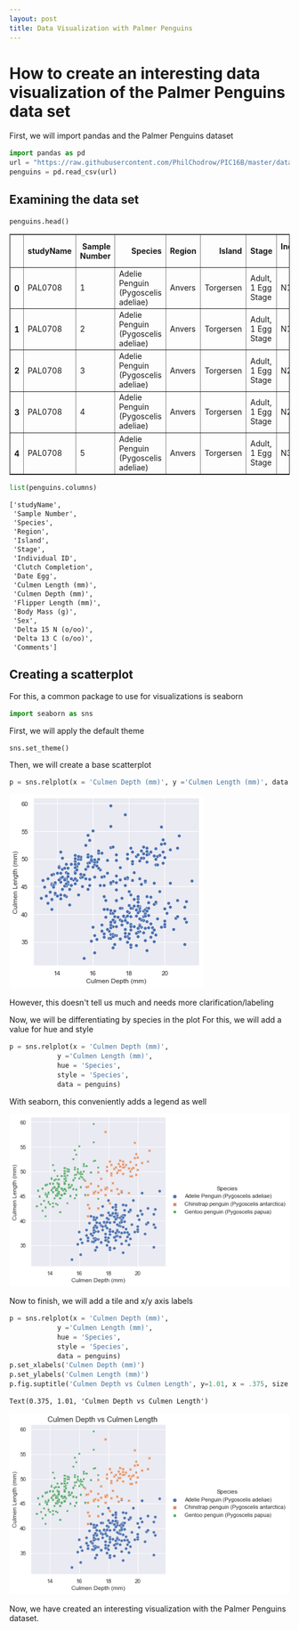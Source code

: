 ```yaml
---
layout: post
title: Data Visualization with Palmer Penguins
---
```


# How to create an interesting data visualization of the Palmer Penguins data set

First, we will import pandas and the Palmer Penguins dataset
```python
import pandas as pd
url = "https://raw.githubusercontent.com/PhilChodrow/PIC16B/master/datasets/palmer_penguins.csv"
penguins = pd.read_csv(url)
```

## Examining the data set

```python
penguins.head()
```




<div>
<style scoped>
    .dataframe tbody tr th:only-of-type {
        vertical-align: middle;
    }

    .dataframe tbody tr th {
        vertical-align: top;
    }

    .dataframe thead th {
        text-align: right;
    }
</style>
<table border="1" class="dataframe">
  <thead>
    <tr style="text-align: right;">
      <th></th>
      <th>studyName</th>
      <th>Sample Number</th>
      <th>Species</th>
      <th>Region</th>
      <th>Island</th>
      <th>Stage</th>
      <th>Individual ID</th>
      <th>Clutch Completion</th>
      <th>Date Egg</th>
      <th>Culmen Length (mm)</th>
      <th>Culmen Depth (mm)</th>
      <th>Flipper Length (mm)</th>
      <th>Body Mass (g)</th>
      <th>Sex</th>
      <th>Delta 15 N (o/oo)</th>
      <th>Delta 13 C (o/oo)</th>
      <th>Comments</th>
    </tr>
  </thead>
  <tbody>
    <tr>
      <th>0</th>
      <td>PAL0708</td>
      <td>1</td>
      <td>Adelie Penguin (Pygoscelis adeliae)</td>
      <td>Anvers</td>
      <td>Torgersen</td>
      <td>Adult, 1 Egg Stage</td>
      <td>N1A1</td>
      <td>Yes</td>
      <td>11/11/07</td>
      <td>39.1</td>
      <td>18.7</td>
      <td>181.0</td>
      <td>3750.0</td>
      <td>MALE</td>
      <td>NaN</td>
      <td>NaN</td>
      <td>Not enough blood for isotopes.</td>
    </tr>
    <tr>
      <th>1</th>
      <td>PAL0708</td>
      <td>2</td>
      <td>Adelie Penguin (Pygoscelis adeliae)</td>
      <td>Anvers</td>
      <td>Torgersen</td>
      <td>Adult, 1 Egg Stage</td>
      <td>N1A2</td>
      <td>Yes</td>
      <td>11/11/07</td>
      <td>39.5</td>
      <td>17.4</td>
      <td>186.0</td>
      <td>3800.0</td>
      <td>FEMALE</td>
      <td>8.94956</td>
      <td>-24.69454</td>
      <td>NaN</td>
    </tr>
    <tr>
      <th>2</th>
      <td>PAL0708</td>
      <td>3</td>
      <td>Adelie Penguin (Pygoscelis adeliae)</td>
      <td>Anvers</td>
      <td>Torgersen</td>
      <td>Adult, 1 Egg Stage</td>
      <td>N2A1</td>
      <td>Yes</td>
      <td>11/16/07</td>
      <td>40.3</td>
      <td>18.0</td>
      <td>195.0</td>
      <td>3250.0</td>
      <td>FEMALE</td>
      <td>8.36821</td>
      <td>-25.33302</td>
      <td>NaN</td>
    </tr>
    <tr>
      <th>3</th>
      <td>PAL0708</td>
      <td>4</td>
      <td>Adelie Penguin (Pygoscelis adeliae)</td>
      <td>Anvers</td>
      <td>Torgersen</td>
      <td>Adult, 1 Egg Stage</td>
      <td>N2A2</td>
      <td>Yes</td>
      <td>11/16/07</td>
      <td>NaN</td>
      <td>NaN</td>
      <td>NaN</td>
      <td>NaN</td>
      <td>NaN</td>
      <td>NaN</td>
      <td>NaN</td>
      <td>Adult not sampled.</td>
    </tr>
    <tr>
      <th>4</th>
      <td>PAL0708</td>
      <td>5</td>
      <td>Adelie Penguin (Pygoscelis adeliae)</td>
      <td>Anvers</td>
      <td>Torgersen</td>
      <td>Adult, 1 Egg Stage</td>
      <td>N3A1</td>
      <td>Yes</td>
      <td>11/16/07</td>
      <td>36.7</td>
      <td>19.3</td>
      <td>193.0</td>
      <td>3450.0</td>
      <td>FEMALE</td>
      <td>8.76651</td>
      <td>-25.32426</td>
      <td>NaN</td>
    </tr>
  </tbody>
</table>
</div>



```python
list(penguins.columns)
```




    ['studyName',
     'Sample Number',
     'Species',
     'Region',
     'Island',
     'Stage',
     'Individual ID',
     'Clutch Completion',
     'Date Egg',
     'Culmen Length (mm)',
     'Culmen Depth (mm)',
     'Flipper Length (mm)',
     'Body Mass (g)',
     'Sex',
     'Delta 15 N (o/oo)',
     'Delta 13 C (o/oo)',
     'Comments']



## Creating a scatterplot

For this, a common package to use for visualizations is seaborn

```python
import seaborn as sns 
```

First, we will apply the default theme

```python
sns.set_theme()
```

Then, we will create a base scatterplot

```python
p = sns.relplot(x = 'Culmen Depth (mm)', y ='Culmen Length (mm)', data = penguins)
```

![](https://github.com/jameswest25/jameswest25.github.io/blob/master/images/Blog_Post_0_files/Blog_Post_0_7_0.png?raw=true)
    
However, this doesn't tell us much and needs more clarification/labeling

Now, we will be differentiating by species in the plot
For this, we will add a value for hue and style

```python
p = sns.relplot(x = 'Culmen Depth (mm)',
            y ='Culmen Length (mm)',
            hue = 'Species',
            style = 'Species',
            data = penguins)
```
With seaborn, this conveniently adds a legend as well

    
![](https://github.com/jameswest25/jameswest25.github.io/blob/master/images/Blog_Post_0_files/Blog_Post_0_9_0.png?raw=true)
    

Now to finish, we will add a tile and x/y axis labels

```python
p = sns.relplot(x = 'Culmen Depth (mm)',
            y ='Culmen Length (mm)',
            hue = 'Species',
            style = 'Species',
            data = penguins)
p.set_xlabels('Culmen Depth (mm)')
p.set_ylabels('Culmen Length (mm)')  
p.fig.suptitle('Culmen Depth vs Culmen Length', y=1.01, x = .375, size = 15)
```




    Text(0.375, 1.01, 'Culmen Depth vs Culmen Length')


    
![](https://github.com/jameswest25/jameswest25.github.io/blob/master/images/Blog_Post_0_files/Blog_Post_0_10_1.png?raw=true)

Now, we have created an interesting visualization with the Palmer Penguins dataset.
    

